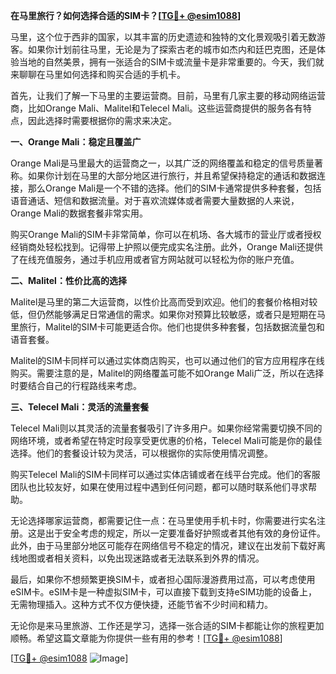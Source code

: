 **在马里旅行？如何选择合适的SIM卡？[[TG💪+ @esim1088](https://t.me/s/esim1088)]**

马里，这个位于西非的国家，以其丰富的历史遗迹和独特的文化景观吸引着无数游客。如果你计划前往马里，无论是为了探索古老的城市如杰内和廷巴克图，还是体验当地的自然美景，拥有一张适合的SIM卡或流量卡是非常重要的。今天，我们就来聊聊在马里如何选择和购买合适的手机卡。

首先，让我们了解一下马里的主要运营商。目前，马里有几家主要的移动网络运营商，比如Orange Mali、Malitel和Telecel Mali。这些运营商提供的服务各有特点，因此选择时需要根据你的需求来决定。

**一、Orange Mali：稳定且覆盖广**

Orange Mali是马里最大的运营商之一，以其广泛的网络覆盖和稳定的信号质量著称。如果你计划在马里的大部分地区进行旅行，并且希望保持稳定的通话和数据连接，那么Orange Mali是一个不错的选择。他们的SIM卡通常提供多种套餐，包括语音通话、短信和数据流量。对于喜欢流媒体或者需要大量数据的人来说，Orange Mali的数据套餐非常实用。

购买Orange Mali的SIM卡非常简单，你可以在机场、各大城市的营业厅或者授权经销商处轻松找到。记得带上护照以便完成实名注册。此外，Orange Mali还提供了在线充值服务，通过手机应用或者官方网站就可以轻松为你的账户充值。

**二、Malitel：性价比高的选择**

Malitel是马里的第二大运营商，以性价比高而受到欢迎。他们的套餐价格相对较低，但仍然能够满足日常通信的需求。如果你对预算比较敏感，或者只是短期在马里旅行，Malitel的SIM卡可能更适合你。他们也提供多种套餐，包括数据流量包和语音套餐。

Malitel的SIM卡同样可以通过实体商店购买，也可以通过他们的官方应用程序在线购买。需要注意的是，Malitel的网络覆盖可能不如Orange Mali广泛，所以在选择时要结合自己的行程路线来考虑。

**三、Telecel Mali：灵活的流量套餐**

Telecel Mali则以其灵活的流量套餐吸引了许多用户。如果你经常需要切换不同的网络环境，或者希望在特定时段享受更优惠的价格，Telecel Mali可能是你的最佳选择。他们的套餐设计较为灵活，可以根据你的实际使用情况调整。

购买Telecel Mali的SIM卡同样可以通过实体店铺或者在线平台完成。他们的客服团队也比较友好，如果在使用过程中遇到任何问题，都可以随时联系他们寻求帮助。

无论选择哪家运营商，都需要记住一点：在马里使用手机卡时，你需要进行实名注册。这是出于安全考虑的规定，所以一定要准备好护照或者其他有效的身份证件。此外，由于马里部分地区可能存在网络信号不稳定的情况，建议在出发前下载好离线地图或者相关资料，以免出现迷路或者无法联系到外界的情况。

最后，如果你不想频繁更换SIM卡，或者担心国际漫游费用过高，可以考虑使用eSIM卡。eSIM卡是一种虚拟SIM卡，可以直接下载到支持eSIM功能的设备上，无需物理插入。这种方式不仅方便快捷，还能节省不少时间和精力。

无论你是来马里旅游、工作还是学习，选择一张合适的SIM卡都能让你的旅程更加顺畅。希望这篇文章能为你提供一些有用的参考！[[TG💪+ @esim1088](https://t.me/s/esim1088)]

[[TG💪+ @esim1088](https://t.me/s/esim1088) ![Image](https://i.postimg.cc/4NQfJmqS/Snipaste-2025-05-13-00-14-12.png)]
